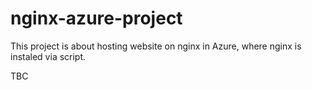 # nginx-azure-project
This project is about hosting website on nginx in Azure, where nginx is instaled via script.

TBC
